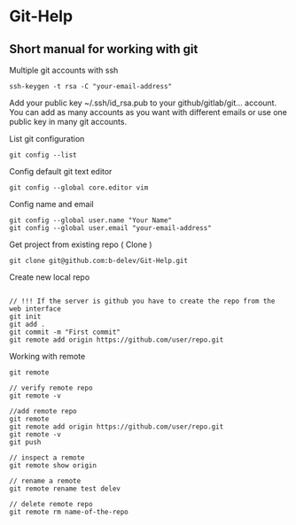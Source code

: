 # Git-Help

## Short manual for working with git


Multiple git accounts with ssh

```git
ssh-keygen -t rsa -C "your-email-address"
```

Add your public key ~/.ssh/id_rsa.pub to your github/gitlab/git... account.
You can add as many accounts as you want with different emails or use one public key in many git accounts.

List git configuration

```git
git config --list
```

Config default git text editor 

```git
git config --global core.editor vim
```

Config name and email

```git
git config --global user.name "Your Name"
git config --global user.email "your-email-address"
```

Get project from existing repo ( Clone )

```git
git clone git@github.com:b-delev/Git-Help.git
```
Create new local repo
```git

// !!! If the server is github you have to create the repo from the web interface
git init
git add .
git commit -m "First commit"
git remote add origin https://github.com/user/repo.git
```



Working with remote
```git
git remote

// verify remote repo
git remote -v

//add remote repo
git remote
git remote add origin https://github.com/user/repo.git
git remote -v
git push

// inspect a remote
git remote show origin

// rename a remote
git remote rename test delev

// delete remote repo
git remote rm name-of-the-repo
```

